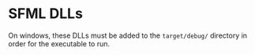 # SFML DLLs

On windows, these DLLs must be added to the `target/debug/` directory in order for the executable to run.
